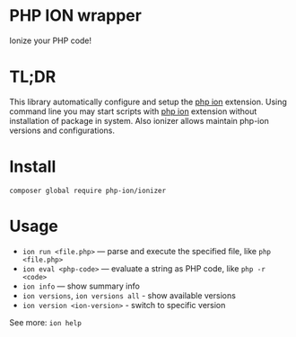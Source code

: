 PHP ION wrapper
===

Ionize your PHP code!

# TL;DR

This library automatically configure and setup the [php ion](https://github.com/php-ion/php-ion) extension.
Using command line you may start scripts with [php ion](https://github.com/php-ion/php-ion) extension without installation of package in system. Also ionizer allows maintain php-ion versions and configurations.

# Install

`composer global require php-ion/ionizer`

# Usage

* `ion run <file.php>` — parse and execute the specified file, like `php <file.php>`
* `ion eval <php-code>` — evaluate a string as PHP code, like `php -r <code>`
* `ion info` — show summary info
* `ion versions`, `ion versions all` - show available versions
* `ion version <ion-version>` - switch to specific version

See more: `ion help`
